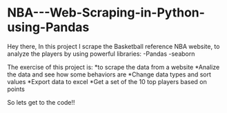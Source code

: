 # NBA---Web-Scraping-in-Python-using-Pandas
Hey there, 
In this project I scrape the Basketball reference NBA website, to analyze the players by using powerful libraries:
 -Pandas
 -seaborn

The exercise of this project is:
*to scrape the data from a website
*Analize the data and see how some behaviors are
*Change data types and sort values 
*Export data to excel 
*Get a set of the 10 top players based on points

So lets get to the code!!
